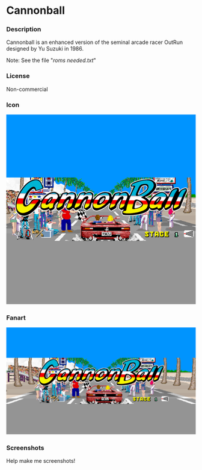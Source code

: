 # Cannonball

### Description

Cannonball is an enhanced version of the seminal arcade racer OutRun designed by Yu Suzuki in 1986.

Note: See the file "*roms needed.txt*"

### License

Non-commercial

### Icon

![Cannonball icon](game.libretro.cannonball/resources/icon.png)

### Fanart

![Cannonball fanart](game.libretro.cannonball/resources/fanart.jpg)

### Screenshots

Help make me screenshots!

